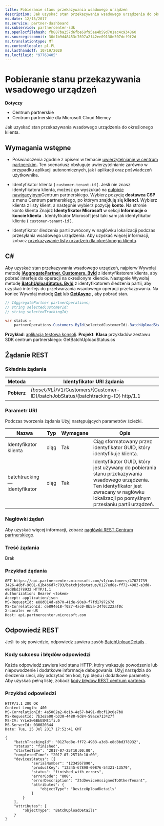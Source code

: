 ```yaml
---
title: Pobieranie stanu przekazywania wsadowego urządzeń
description: Jak uzyskać stan przekazywania wsadowego urządzenia do określonego klienta.
ms.date: 12/15/2017
ms.service: partner-dashboard
ms.subservice: partnercenter-sdk
ms.openlocfilehash: fb887ba257d6fbe68f95ae4b59d701ac4c934860
ms.sourcegitcommit: 30d1b9d48453c7697a2f42ee09138e507dcf9f2d
ms.translationtype: MT
ms.contentlocale: pl-PL
ms.lasthandoff: 10/19/2020
ms.locfileid: "97768405"
---
```

# <a name="get-the-status-of-a-device-batch-upload"></a>Pobieranie stanu przekazywania wsadowego urządzeń

**Dotyczy**

- Centrum partnerskie
- Centrum partnerskie dla Microsoft Cloud Niemcy

Jak uzyskać stan przekazywania wsadowego urządzenia do określonego klienta.

## <a name="prerequisites"></a>Wymagania wstępne

- Poświadczenia zgodnie z opisem w temacie [uwierzytelnianie w centrum partnerskim](partner-center-authentication.md). Ten scenariusz obsługuje uwierzytelnianie zarówno w przypadku aplikacji autonomicznych, jak i aplikacji oraz poświadczeń użytkownika.

- Identyfikator klienta ( `customer-tenant-id` ). Jeśli nie znasz identyfikatora klienta, możesz go wyszukać na [pulpicie nawigacyjnym](https://partner.microsoft.com/dashboard)Centrum partnerskiego. Wybierz pozycję **dostawca CSP** z menu Centrum partnerskiego, po którym znajdują się **klienci**. Wybierz klienta z listy klient, a następnie wybierz pozycję **konto**. Na stronie konto klienta Znajdź **Identyfikator Microsoft** w sekcji **Informacje o koncie klienta** . Identyfikator Microsoft jest taki sam jak identyfikator klienta ( `customer-tenant-id` ).

- Identyfikator śledzenia partii zwrócony w nagłówku lokalizacji podczas przesyłania wsadowego urządzenia. Aby uzyskać więcej informacji, zobacz [przekazywanie listy urządzeń dla określonego klienta](upload-a-list-of-devices-for-the-specified-customer.md).

## <a name="c"></a>C\#

Aby uzyskać stan przekazywania wsadowego urządzeń, najpierw Wywołaj metodę [**IAggregatePartner. Customers. ById**](/dotnet/api/microsoft.store.partnercenter.customers.icustomercollection.byid) z identyfikatorem klienta, aby pobrać interfejs do operacji na określonym kliencie. Następnie Wywołaj metodę [**BatchUploadStatus. ById**](/dotnet/api/microsoft.store.partnercenter.devicesdeployment.ibatchjobstatuscollection.byid) z identyfikatorem śledzenia partii, aby uzyskać interfejs do przetwarzania wsadowego operacji przekazywania. Na koniec Wywołaj metodę [**Get**](/dotnet/api/microsoft.store.partnercenter.devicesdeployment.ibatchjobstatus.get) lub [**GetAsync**](/dotnet/api/microsoft.store.partnercenter.devicesdeployment.ibatchjobstatus.getasync) , aby pobrać stan.

``` csharp
// IAggregatePartner partnerOperations;
// string selectedCustomerId;
// string selectedTrackingId;

var status =
    partnerOperations.Customers.ById(selectedCustomerId).BatchUploadStatus.ById(selectedTrackingId).Get();
```

**Przykład**: [aplikacja testowa konsoli](console-test-app.md). **Projekt**: **Klasa** przykładów zestawu SDK centrum partnerskiego: GetBatchUploadStatus.cs

## <a name="rest-request"></a>Żądanie REST

### <a name="request-syntax"></a>Składnia żądania

| Metoda  | Identyfikator URI żądania                                                                                                       |
|---------|-------------------------------------------------------------------------------------------------------------------|
| **Pobierz** | [*{baseURL}*](partner-center-rest-urls.md)/V1/Customers/{Customer-ID}/batchJobStatus/{batchtracking-ID} http/1.1 |

### <a name="uri-parameter"></a>Parametr URI

Podczas tworzenia żądania Użyj następujących parametrów ścieżki.

| Nazwa             | Typ   | Wymagane | Opis                                                                                                                                                                    |
|------------------|--------|----------|--------------------------------------------------------------------------------------------------------------------------------------------------------------------------------|
| Identyfikator klienta      | ciąg | Tak      | Ciąg sformatowany przez identyfikator GUID, który identyfikuje klienta.                                                                                                                          |
| batchtracking — identyfikator | ciąg | Tak      | Identyfikator GUID, który jest używany do pobierania stanu przekazywania wsadowego urządzenia. Ten identyfikator jest zwracany w nagłówku lokalizacji po pomyślnym przesłaniu partii urządzeń. |

### <a name="request-headers"></a>Nagłówki żądań

Aby uzyskać więcej informacji, zobacz [nagłówki REST Centrum partnerskiego](headers.md).

### <a name="request-body"></a>Treść żądania

Brak

### <a name="request-example"></a>Przykład żądania

```http
GET https://api.partnercenter.microsoft.com/v1/customers/47021739-3426-40bf-9601-61b4b6d7c793/batchjobstatus/0127ed8e-ff72-4983-a3d8-e8d8bd378932 HTTP/1.1
Authorization: Bearer <token>
Accept: application/json
MS-RequestId: e88d014d-ab70-41de-90a0-f7fd1797267d
MS-CorrelationId: de894e18-f027-4ac0-8b5a-34f0c222af0c
X-Locale: en-US
Host: api.partnercenter.microsoft.com
```

## <a name="rest-response"></a>Odpowiedź REST

Jeśli to się powiedzie, odpowiedź zawiera zasób [BatchUploadDetails](device-deployment-resources.md#batchuploaddetails) .

### <a name="response-success-and-error-codes"></a>Kody sukcesu i błędów odpowiedzi

Każda odpowiedź zawiera kod stanu HTTP, który wskazuje powodzenie lub niepowodzenie i dodatkowe informacje debugowania. Użyj narzędzia do śledzenia sieci, aby odczytać ten kod, typ błędu i dodatkowe parametry. Aby uzyskać pełną listę, zobacz [kody błędów REST centrum partnera](error-codes.md).

### <a name="response-example"></a>Przykład odpowiedzi

```http
HTTP/1.1 200 OK
Content-Length: 400
MS-CorrelationId: 4a5002a2-0c1b-4e57-b491-dbcf19c0e7b8
MS-RequestId: 7b3e2e00-b330-4480-9d84-59ace713427f
MS-CV: YrLe3w6BbUSMt1fi.0
MS-ServerId: 030020344
Date: Tue, 25 Jul 2017 17:52:41 GMT

{
    "batchTrackingId": "0127ed8e-ff72-4983-a3d8-e8d8bd378932",
    "status": "finished",
    "startedTime": "2017-07-25T10:00:00",
    "completedTime": "2017-07-25T10:10:00",
    "devicesStatus": [{
            "serialNumber": "1234567890",
            "productKey": "12345-67890-09876-54321-13579",
            "status": "finished_with_errors",
            "errorCode": "808",
            "errorDescription": "ZtdDeviceAssignedToOtherTenant",
            "attributes": {
                "objectType": "DeviceUploadDetails"
            }
        }
    ],
    "attributes": {
        "objectType": "BatchUploadDetails"
    }
}
```

